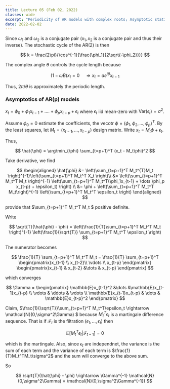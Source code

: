 ```yaml
---
title: Lecture 05 (Feb 02, 2022)
classes: wide
excerpt: "Periodicity of AR models with complex roots; Asymptotic statistics of AR(p) models "
date: 2022-02-02
---
```



Since $\omega_1$ and $\omega_2$ is a conjugate pair ($x_1, x_2$ is a conjugate pair and thus their inverse). The stochastic cycle of the AR(2) is then 

$$
k = \frac{2\pi}{\cos^{-1}{\frac{\phi_1}{2\sqrt{-\phi_2}}}}
$$

The complex angle $\theta$ controls the cycle length because 

$$
(1-\omega B) x_t = 0 \quad \Rightarrow x_t = ae^{i\theta} x_{t-1}
$$

Thus, $2\pi/\theta$ is approximately the periodic length. 

### Asymptotics of AR(p) models 

$x_t = \phi_0 + \phi_1 x_{t-1} + \dots. + \phi_p x_{t-p} + \epsilon_t$ where $\epsilon_t$ iid mean-zero with $\text{Var}(\epsilon_t) = \sigma^2$. 

Assume $\phi_0=0$ estimate the coefficients, the vecotr $\phi = (\phi_1, \phi_2,\dots,\phi_p)^T$.  By the least squares, let $M_t = (x_{t-1}, \dots, x_{t-p})$ design matrix. Write $x_t = M_t \phi + \epsilon_t$. 

Thus, 

$$
\hat{\phi} = \arg\min_{\phi} \sum_{t=p+1}^T (x_t - M_t\phi)^2
$$

Take derivative, we find 

$$
\begin{aligned}
\hat{\phi} &= \left(\sum_{t=p+1}^T M_t^{T}M_t \right)^{-1}\left(\sum_{t=p+1}^T M_t^T X_t \right)\\
&= \left(\sum_{t=p+1}^T M_t^T M_t \right)^{-1} \left(\sum_{t=p+1}^T M_t^T(\phi_1x_{t-1} + \dots \phi_p x_{t-p} + \epsilon_t) \right) \\
&= \phi + \left(\sum_{t=p+1}^T M_t^T M_t\right)^{-1} \left(\sum_{t=p+1}^T M_t^T \epsilon_t \right)
\end{aligned}
$$

provide that $\sum_{t=p+1}^T M_t^T M_t $ positive definite. 

Write 

$$
\sqrt{T}(\hat{\phi} - \phi) = \left(\frac{1}{T}\sum_{t=p+1}^T M_t^T M_t \right)^{-1} \left(\frac{1}{\sqrt{T}} \sum_{t=p+1}^T M_t^T \epsilon_t \right)
$$

The numerator becomes 

$$
\frac{1}{T} \sum_{t=p+1}^T M_t^T M_t = \frac{1}{T} \sum_{t=p+1}^T \begin{pmatrix}x_{t-1} \\ x_{t-2}\\ \vdots \\ x_{t-p} \end{pmatrix} \begin{pmatrix}x_{t-1} & x_{t-2} &\dots & x_{t-p} \end{pmatrix}
$$

which converges 

$$
\Gamma = \begin{pmatrix}
\mathbb{E}x_{t-1}^2 &\dots &\mathbb{E}x_{t-1}x_{t-p} \\
\vdots & \ddots & \vdots \\
\mathbb{E}x_{t-1}x_{t-p} & \dots & \mathbb{E}x_{t-p}^2
\end{pmatrix}
$$

Claim, $\frac{1}{\sqrt{T}}\sum_{t=p+1}^T M_t^T\epsilon_t \rightarrow \mathcal{N}(0,\sigma^2\Gamma) $ because $M_t^T \epsilon_t$ is a martingale difference sequence. That is if $\mathcal{F}_t$ is the filtration $(\epsilon_1,\dots, \epsilon_t)$ then 

$$
\mathbb{E}[M_t^T\epsilon_t | \mathcal{F}_{t-1}] = 0
$$

which is the martingale. Also, since $\epsilon_t$ are independnet, the variance is the sum of each term and the variance of each term is $\frac{1}{T}M_t^TM_t\sigma^2$ and the sum will converge to  the above sum.

So 

$$
\sqrt{T}(\hat{\phi} - \phi) \rightarrow \Gamma^{-1} \mathcal{N}(0,\sigma^2\Gamma) = \mathcal{N}(0,\sigma^2\Gamma^{-1})
$$




